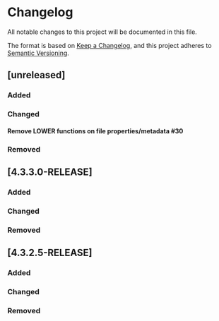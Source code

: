# Changelog
All notable changes to this project will be documented in this file.

The format is based on [Keep a Changelog](https://keepachangelog.com/en/1.0.0/),
and this project adheres to [Semantic Versioning](https://semver.org/spec/v2.0.0.html).


## [unreleased]

### Added

### Changed

#### Remove LOWER functions on file properties/metadata #30

### Removed


## [4.3.3.0-RELEASE]

### Added

### Changed

### Removed



## [4.3.2.5-RELEASE]

### Added

### Changed

### Removed

